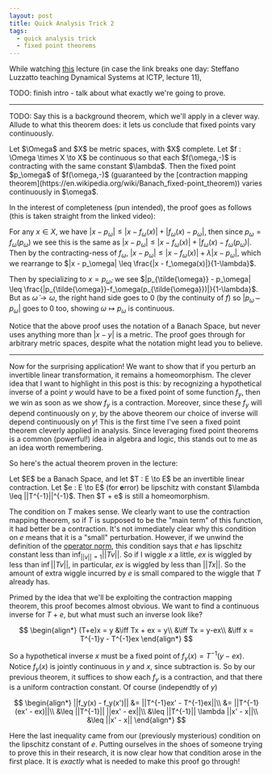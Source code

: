 ```yaml
---
layout: post
title: Quick Analysis Trick 2
tags:
  - quick analysis trick
  - fixed point theorems
---
```


While watching [this](https://www.youtube.com/watch?v=dpBb55MtbPs&list=PLLq_gUfXAnkmC-VWIJ_HW8cdOZLEtHfXJ&index=11)
lecture (in case the link breaks one day: Steffano Luzzatto teaching Dynamical Systems at ICTP, lecture 11),

TODO: finish intro - talk about what exactly we're going to prove.

---

TODO: Say this is a background theorem, which we'll apply in a clever way. 
Allude to what this theorem does: it lets us conclude that 
fixed points vary continuously.

<div class="boxed" markdown=1>
  Let $\Omega$ and $X$ be metric spaces, with $X$ complete. 
  Let $f : \Omega \times X \to X$ be continuous so that each $f(\omega,-)$ 
  is contracting with the same constant $\lambda$. Then the fixed point
  $p_\omega$ of $f(\omega,-)$ (guaranteed by the 
  [contraction mapping theorem](https://en.wikipedia.org/wiki/Banach_fixed-point_theorem))
  varies continuously in $\omega$.
</div>

In the interest of completeness (pun intended), the proof goes as follows
(this is taken straight from the linked video):

For any $x \in X$, we have 
$|x - p_\omega| \leq |x - f_\omega(x)| + |f_\omega(x) - p_\omega|$,
then since $p_\omega = f_\omega(p_\omega)$ we see this is the same as
$|x - p_\omega| \leq |x - f_\omega(x)| + |f_\omega(x) - f_\omega(p_\omega)|$.
Then by the contracting-ness of $f_\omega$, 
$|x - p_\omega| \leq |x - f_\omega(x)| + \lambda|x - p_\omega|$,
which we rearrange to $|x - p_\omega| \leq \frac{|x - f_\omega(x)|}{1-\lambda}$.

Then by specializing to $x = p_{\tilde{\omega}}$, we see
$|p_{\tilde{\omega}} - p_\omega| \leq \frac{|p_{\tilde{\omega}}-f_\omega(p_{\tilde{\omega}})|}{1-\lambda}$.
But as $\tilde{\omega} \to \omega$, the right hand side goes to $0$ 
(by the continuity of $f$) so $|p_{\tilde{\omega}} - p_\omega|$ goes to $0$ too,
showing $\omega \mapsto p_\omega$ is continuous.

Notice that the above proof uses the notation of a Banach Space, but never uses
anything more than $|x-y|$ is a metric. The proof goes through for arbitrary
metric spaces, despite what the notation might lead you to believe.

---

Now for the surprising application! We want to show that if you perturb an
invertible linear transformation, it remains a homeomorphism. The clever idea
that I want to highlight in this post is this: by recognizing a hypothetical
inverse of a point $y$ would have to be a fixed point of some function $f_y$,
then we win as soon as we show $f_y$ is a contraction. Moreover, since these
$f_y$ will depend continuously on $y$, by the above theorem our choice of 
inverse will depend continuously on $y$! This is the first time I've seen a 
fixed point theorem cleverly applied in analysis. Since leveraging fixed 
point theorems is a common (powerful!) idea in algebra and logic, this stands 
out to me as an idea worth remembering.

So here's the actual theorem proven in the lecture:

<div class="boxed" markdown=1>
  Let $E$ be a Banach Space, and let $T : E \to E$ be an 
  invertible linear contraction. Let $e : E \to E$ (for <b>e</b>rror)
  be lipschitz with constant $\lambda \leq ||T^{-1}||^{-1}$. Then 
  $T + e$ is still a homeomorphism.
</div>

The condition on $T$ makes sense. We clearly want to use the contraction 
mapping theorem, so if $T$ is supposed to be the "main term" of this function,
it had better be a contraction. It's not immediately clear why this condition
on $e$ means that it is a "small" perturbation. However, if we unwind the
definition of the [operator norm](https://en.wikipedia.org/wiki/Operator_norm),
this condition says that $e$ has lipschitz constant less than 
$\inf_{||v||=1} ||Tv||$. So if I wiggle $x$ a little, $ex$ is wiggled by 
less than $\inf ||Tv||$, in particular, $ex$ is wiggled by less than $||Tx||$.
So the amount of extra wiggle incurred by $e$ is small compared to the wiggle
that $T$ already has.

Primed by the idea that we'll be exploiting the contraction mapping theorem, 
this proof becomes almost obvious. We want to find a continuous inverse for
$T+e$, but what must such an inverse look like? 

$$
\begin{align*}
(T+e)x = y 
&\iff Tx + ex = y\\
&\iff Tx = y-ex\\
&\iff x = T^{-1}y - T^{-1}ex
\end{align*}
$$

So a hypothetical inverse $x$ must be a fixed point of $f_y(x) = T^{-1}(y-ex)$.
Notice $f_y(x)$ is jointly continuous in $y$ and $x$, since subtraction is. 
So by our previous theorem, it suffices to show each $f_y$ is a contraction,
and that there is a uniform contraction constant. Of course (independtly of $y$)

$$
\begin{align*}
||f_y(x) - f_y(x')|| 
&= ||T^{-1}ex' - T^{-1}ex||\\
&= ||T^{-1}(ex' - ex)||\\
&\leq ||T^{-1}|| ||ex' - ex||\\
&\leq ||T^{-1}|| \lambda ||x' - x||\\
&\leq ||x' - x||
\end{align*}
$$

Here the last inequality came from our (previously mysterious) condition on
the lipschitz constant of $e$. Putting ourselves in the shoes of someone trying
to prove this in their research, it is now clear how that condition arose
in the first place. It is _exactly_ what is needed to make this proof go 
through!
